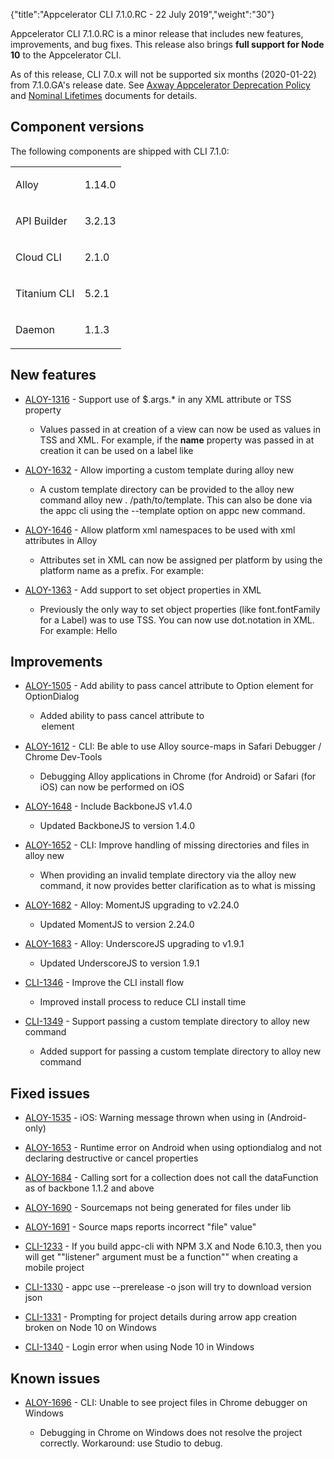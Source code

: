 {"title":"Appcelerator CLI 7.1.0.RC - 22 July 2019","weight":"30"}

Appcelerator CLI 7.1.0.RC is a minor release that includes new features, improvements, and bug fixes. This release also brings **full support for Node 10** to the Appcelerator CLI.

As of this release, CLI 7.0.x will not be supported six months (2020-01-22) from 7.1.0.GA's release date. See [Axway Appcelerator Deprecation Policy](/docs/appc/AMPLIFY_Appcelerator_Services_Overview/Axway_Appcelerator_Deprecation_Policy/) and [Nominal Lifetimes](/docs/appc/AMPLIFY_Appcelerator_Services_Overview/Axway_Appcelerator_Product_Lifecycle/#nominal-lifetimes) documents for details.

## Component versions

The following components are shipped with CLI 7.1.0:

<table class="confluenceTable"><thead class=" "></thead><tfoot class=" "></tfoot><tbody class=" "><tr><td class="confluenceTd" rowspan="1" colspan="1"><p>Alloy</p></td><td class="confluenceTd" rowspan="1" colspan="1"><p>1.14.0</p></td></tr><tr><td class="confluenceTd" rowspan="1" colspan="1"><p>API Builder</p></td><td class="confluenceTd" rowspan="1" colspan="1"><p>3.2.13</p></td></tr><tr><td class="confluenceTd" rowspan="1" colspan="1"><p>Cloud CLI</p></td><td class="confluenceTd" rowspan="1" colspan="1"><p>2.1.0</p></td></tr><tr><td class="confluenceTd" rowspan="1" colspan="1"><p>Titanium CLI</p></td><td class="confluenceTd" rowspan="1" colspan="1"><p>5.2.1</p></td></tr><tr><td class="confluenceTd" rowspan="1" colspan="1"><p>Daemon</p></td><td class="confluenceTd" rowspan="1" colspan="1"><p>1.1.3</p></td></tr></tbody></table>

## New features

* [ALOY-1316](https://jira.appcelerator.org/browse/ALOY-1316) - Support use of $.args.\* in any XML attribute or TSS property

    * Values passed in at creation of a view can now be used as values in TSS and XML. For example, if the **name** property was passed in at creation it can be used on a label like <Label text="$.args.foo" />

* [ALOY-1632](https://jira.appcelerator.org/browse/ALOY-1632) - Allow importing a custom template during alloy new

    * A custom template directory can be provided to the alloy new command alloy new . /path/to/template. This can also be done via the appc cli using the \--template option on appc new command.

* [ALOY-1646](https://jira.appcelerator.org/browse/ALOY-1646) - Allow platform xml namespaces to be used with xml attributes in Alloy

    * Attributes set in XML can now be assigned per platform by using the platform name as a prefix. For example: <Label ios:text="Hello iOS!" android:text="Hello Android!" />

* [ALOY-1363](https://jira.appcelerator.org/browse/ALOY-1363) - Add support to set object properties in XML

    * Previously the only way to set object properties (like font.fontFamily for a Label) was to use TSS. You can now use dot.notation in XML. For example: <Label font.fontFamily="Roboto">Hello</Label>

## Improvements

* [ALOY-1505](https://jira.appcelerator.org/browse/ALOY-1505) - Add ability to pass cancel attribute to Option element for OptionDialog

    * Added ability to pass cancel attribute to <Option> element

* [ALOY-1612](https://jira.appcelerator.org/browse/ALOY-1612) - CLI: Be able to use Alloy source-maps in Safari Debugger / Chrome Dev-Tools

    * Debugging Alloy applications in Chrome (for Android) or Safari (for iOS) can now be performed on iOS

* [ALOY-1648](https://jira.appcelerator.org/browse/ALOY-1648) - Include BackboneJS v1.4.0

    * Updated BackboneJS to version 1.4.0

* [ALOY-1652](https://jira.appcelerator.org/browse/ALOY-1652) - CLI: Improve handling of missing directories and files in alloy new

    * When providing an invalid template directory via the alloy new command, it now provides better clarification as to what is missing

* [ALOY-1682](https://jira.appcelerator.org/browse/ALOY-1682) - Alloy: MomentJS upgrading to v2.24.0

    * Updated MomentJS to version 2.24.0

* [ALOY-1683](https://jira.appcelerator.org/browse/ALOY-1683) - Alloy: UnderscoreJS upgrading to v1.9.1

    * Updated UnderscoreJS to version 1.9.1

* [CLI-1346](https://jira.appcelerator.org/browse/CLI-1346) - Improve the CLI install flow

    * Improved install process to reduce CLI install time

* [CLI-1349](https://jira.appcelerator.org/browse/CLI-1349) - Support passing a custom template directory to alloy new command

    * Added support for passing a custom template directory to alloy new command

## Fixed issues

* [ALOY-1535](https://jira.appcelerator.org/browse/ALOY-1535) - iOS: Warning message thrown when using <View> in <AlertDialog> (Android-only)

* [ALOY-1653](https://jira.appcelerator.org/browse/ALOY-1653) - Runtime error on Android when using optiondialog and not declaring destructive or cancel properties

* [ALOY-1684](https://jira.appcelerator.org/browse/ALOY-1684) - Calling sort for a collection does not call the dataFunction as of backbone 1.1.2 and above

* [ALOY-1690](https://jira.appcelerator.org/browse/ALOY-1690) - Sourcemaps not being generated for files under lib

* [ALOY-1691](https://jira.appcelerator.org/browse/ALOY-1691) - Source maps reports incorrect "file" value"

* [CLI-1233](https://jira.appcelerator.org/browse/CLI-1233) - If you build appc-cli with NPM 3.X and Node 6.10.3, then you will get ""listener" argument must be a function"" when creating a mobile project

* [CLI-1330](https://jira.appcelerator.org/browse/CLI-1330) - appc use --prerelease -o json will try to download version json

* [CLI-1331](https://jira.appcelerator.org/browse/CLI-1331) - Prompting for project details during arrow app creation broken on Node 10 on Windows

* [CLI-1340](https://jira.appcelerator.org/browse/CLI-1340) - Login error when using Node 10 in Windows

## Known issues

* [ALOY-1696](https://jira.appcelerator.org/browse/ALOY-1696) - CLI: Unable to see project files in Chrome debugger on Windows

    * Debugging in Chrome on Windows does not resolve the project correctly. Workaround: use Studio to debug.
